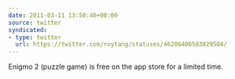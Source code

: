 ```yaml
---
date: 2011-03-11 13:50:40+00:00
source: twitter
syndicated:
- type: twitter
  url: https://twitter.com/roytang/statuses/46206406503829504/
---
```


Enigmo 2 (puzzle game) is free on the app store for a limited time.